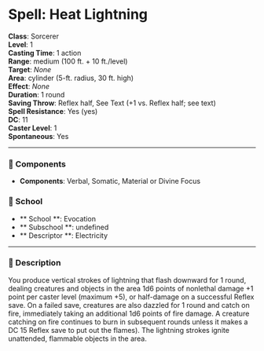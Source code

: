 
# Spell: Heat Lightning
**Class**: Sorcerer  
**Level**: 1  
**Casting Time**: 1 action  
**Range**: medium (100 ft. + 10 ft./level)  
**Target**: _None_  
**Area**: cylinder (5-ft. radius, 30 ft. high)  
**Effect**: _None_  
**Duration**: 1 round  
**Saving Throw**: Reflex half, See Text (+1 vs. Reflex half; see text)  
**Spell Resistance**: Yes (yes)  
**DC**: 11  
**Caster Level**: 1  
**Spontaneous**: Yes

---

### 🔮 Components
- **Components**: Verbal, Somatic, Material or Divine Focus

### 🏫 School
- ** School **: Evocation
- ** Subschool **: undefined
- ** Descriptor **: Electricity
---

### 📜 Description
You produce vertical strokes of lightning that flash downward for 1 round, dealing creatures and objects in the area 1d6 points of nonlethal damage +1 point per caster level (maximum +5), or half-damage on a successful Reflex save. On a failed save, creatures are also dazzled for 1 round and catch on fire, immediately taking an additional 1d6 points of fire damage. A creature catching on fire continues to burn in subsequent rounds unless it makes a DC 15 Reflex save to put out the flames). The lightning strokes ignite unattended, flammable objects in the area.
